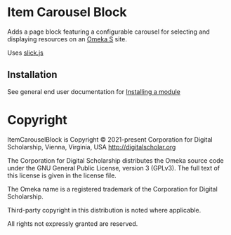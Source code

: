 # Item Carousel Block

Adds a page block featuring a configurable carousel for selecting and displaying resources on an [Omeka S](https://omeka.org/s/) site. 

Uses [slick.js](https://kenwheeler.github.io/slick/)

## Installation

See general end user documentation for [Installing a module](http://omeka.org/s/docs/user-manual/modules/#installing-modules)

# Copyright

ItemCarouselBlock is Copyright © 2021-present Corporation for Digital Scholarship, Vienna, Virginia, USA http://digitalscholar.org

The Corporation for Digital Scholarship distributes the Omeka source code
under the GNU General Public License, version 3 (GPLv3). The full text
of this license is given in the license file.

The Omeka name is a registered trademark of the Corporation for Digital Scholarship.

Third-party copyright in this distribution is noted where applicable.

All rights not expressly granted are reserved.
